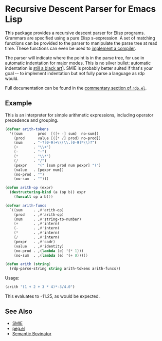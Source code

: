 # Recursive Descent Parser for Emacs Lisp

This package provides a recursive descent parser for Elisp
programs. Grammars are specified using a pure Elisp s-expression. A
set of matching functions can be provided to the parser to manipulate
the parse tree at read time. These functions can even be used to
[implement a compiler](https://github.com/skeeto/psl-mode/blob/master/psl-compile.el).

The parser will indicate where the point is in the parse tree, for use
in automatic indentation for major modes. This is no silver bullet:
automatic indentation is
[still a black art](http://www.gnu.org/software/emacs/manual/html_node/elisp/Auto_002dIndentation.html)].
SMIE is probably better suited if that's your goal -- to implement
indentation but not fully parse a language as rdp would.

Full documentation can be found in the [commentary section of
`rdp.el`](https://github.com/skeeto/rdp/blob/master/rdp.el).

## Example

This is an interpreter for simple arithmetic expressions, including
operator precedence and grouping.

```el
(defvar arith-tokens
  '((sum       prod  [([+ -] sum)  no-sum])
    (prod      value [([* /] prod) no-prod])
    (num     . "-?[0-9]+\\(\\.[0-9]*\\)?")
    (+       . "\\+")
    (-       . "-")
    (*       . "\\*")
    (/       . "/")
    (pexpr     "(" [sum prod num pexpr] ")")
    (value   . [pexpr num])
    (no-prod . "")
    (no-sum  . "")))

(defun arith-op (expr)
  (destructuring-bind (a (op b)) expr
    (funcall op a b)))

(defvar arith-funcs
  `((sum     . ,#'arith-op)
    (prod    . ,#'arith-op)
    (num     . ,#'string-to-number)
    (+       . ,#'intern)
    (-       . ,#'intern)
    (*       . ,#'intern)
    (/       . ,#'intern)
    (pexpr   . ,#'cadr)
    (value   . ,#'identity)
    (no-prod . ,(lambda (e) '(* 1)))
    (no-sum  . ,(lambda (e) '(+ 0)))))

(defun arith (string)
  (rdp-parse-string string arith-tokens arith-funcs))
```

Usage:

```el
(arith "(1 + 2 + 3 * 4)*-3/4.0")
```

This evaluates to -11.25, as would be expected.

## See Also

 * [SMIE](http://www.gnu.org/software/emacs/manual/html_node/elisp/SMIE.html)
 * [peg.el](http://emacswiki.org/emacs/peg.el)
 * [Semantic Bovinator](http://emacswiki.org/emacs/SemanticBovinator)
